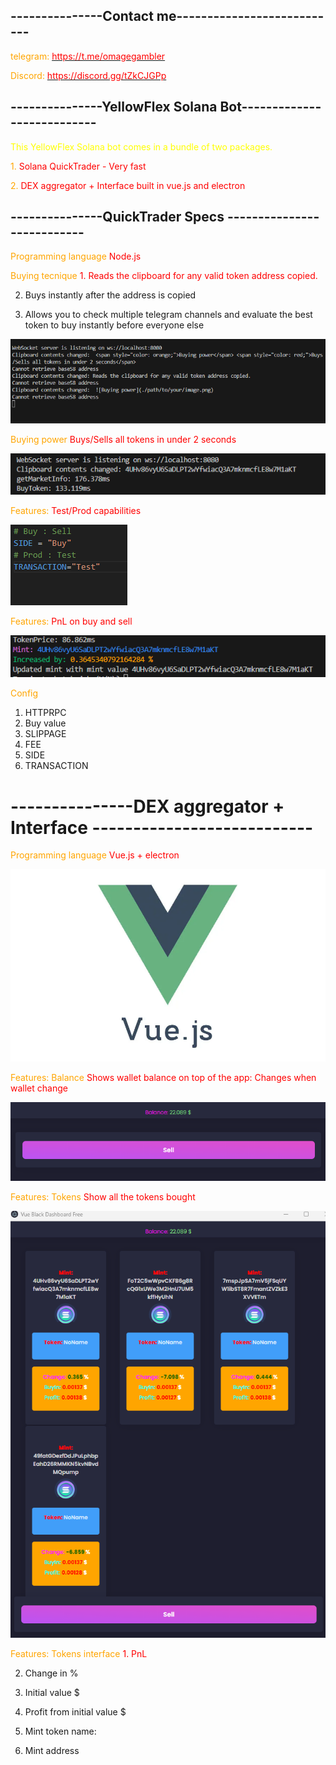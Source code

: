 ## ---------------Contact me---------------------------

<span style="color: orange;">telegram:</span> [<span style="color: red;">https://t.me/omagegambler</span>](https://t.me/omagegambler)

<span style="color: orange;">Discord:</span> [<span style="color: red;">https://discord.gg/tZkCJGPp</span>](https://discord.gg/tZkCJGPp)


## ---------------YellowFlex Solana Bot---------------------------

<span style="color: yellow;">This YellowFlex Solana bot comes in a bundle of two packages.</span>

 <span style="color: orange;">1.</span> <span style="color: red;">Solana QuickTrader - Very fast</span>

 <span style="color: orange;">2.</span> <span style="color: red;">DEX aggregator + Interface built in vue.js and electron</span>

## ---------------QuickTrader Specs ---------------------------

 <span style="color: orange;">Programming language</span> <span style="color: red;">Node.js</span>

  <span style="color: orange;">Buying tecnique</span> <span style="color: red;">1. Reads the clipboard for any valid token address copied.

  2. Buys instantly after the address is copied

  3. Allows you to check multiple telegram channels and evaluate the best token to buy instantly before everyone else</span>

![Buying power](./Img/buyingtg.png)

 <span style="color: orange;">Buying power</span> <span style="color: red;">Buys/Sells all tokens in under 2 seconds</span>

![Buy speed](./Img/buyspeed.png)

 <span style="color: orange;">Features:</span> <span style="color: red;">Test/Prod capabilities</span>

![Config](./Img/config.png)

 <span style="color: orange;">Features:</span> <span style="color: red;">PnL on buy and sell</span>

![PnL](./Img/PnL.png)

 <span style="color: orange;">Config</span> <span style="color: red;">
1. HTTPRPC
2. Buy value
3. SLIPPAGE
4. FEE
5. SIDE
6. TRANSACTION</span>

# ---------------DEX aggregator + Interface ---------------------------

 <span style="color: orange;">Programming language</span> <span style="color: red;">Vue.js + electron</span>

 ![Vue](./Img/vue.png)

 <span style="color: orange;">Features: Balance</span> <span style="color: red;">Shows wallet balance on top of the app: Changes when wallet change</span>

 ![balance](./Img/balance.png)

 <span style="color: orange;">Features: Tokens</span> <span style="color: red;">Show all the tokens bought</span>

 ![balance](./Img/frontend.png)

 <span style="color: orange;">Features: Tokens interface</span> <span style="color: red;">1. PnL

2. Change in %

3. Initial value $

4. Profit from initial value $

5. Mint token name: 

6. Mint address</span>